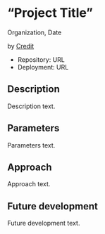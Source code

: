 # “Project Title”

Organization, Date

by [Credit](URL)

* Repository: URL
* Deployment: URL

## Description

Description text.

## Parameters

Parameters text.

## Approach

Approach text.

## Future development

Future development text.